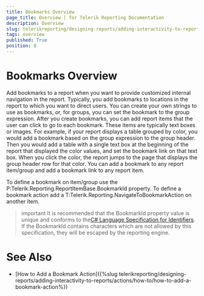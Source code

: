```yaml
---
title: Bookmarks Overview
page_title: Overview | for Telerik Reporting Documentation
description: Overview
slug: telerikreporting/designing-reports/adding-interactivity-to-reports/bookmarks/overview
tags: overview
published: True
position: 0
---
```


# Bookmarks Overview



Add bookmarks to a report when you want to provide customized internal navigation in the report. Typically, you add bookmarks to locations in
        the report to which you want to direct users. You can create your own strings to use as bookmarks,
        or, for groups, you can set the bookmark to the group expression. After you create bookmarks,
        you can add report items that the user
        can click to go to each bookmark. These items are typically text boxes or images. For example, if your report
        displays a table grouped by color, you would add a bookmark based on the group expression to the group header.
        Then you would add a table with a single text box at the beginning of the report that displayed the color values,
        and set the bookmark link on that text box. When you click the color, the report jumps to the page that displays
        the group header row for that color. You can add a bookmark to any report item/group and add a bookmark link to any
        report item.
      

To define a bookmark on item/group use the P:Telerik.Reporting.ReportItemBase.BookmarkId property. To define a bookmark action add a
        T:Telerik.Reporting.NavigateToBookmarkAction on another item.
      

>important It is recommended that the BookmarkId property value is unique and conforms to the[C# Language Specification for Identifiers](https://msdn.microsoft.com/en-us/library/aa664670). If the BookmarkId contains characters which are not allowed by this specification, they will be escaped by the reporting engine.
>


# See Also

 * [How to Add a Bookmark Action]({%slug telerikreporting/designing-reports/adding-interactivity-to-reports/actions/how-to/how-to-add-a-bookmark-action%})
